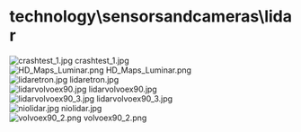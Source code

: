 <h1>technology\sensorsandcameras\lidar</h1>
<div class="container text-center">
<div class="row">
<div class="col col-lg-2 col-6">
<img src="https://media.evkx.net/multimedia/technology/sensorsandcameras/lidar/crashtest_1_xst.jpg" class="img-thumbnail" alt="crashtest_1.jpg">
crashtest_1.jpg
</div>
<div class="col col-lg-2 col-6">
<img src="https://media.evkx.net/multimedia/technology/sensorsandcameras/lidar/HD_Maps_Luminar_xst.png" class="img-thumbnail" alt="HD_Maps_Luminar.png">
HD_Maps_Luminar.png
</div>
<div class="col col-lg-2 col-6">
<img src="https://media.evkx.net/multimedia/technology/sensorsandcameras/lidar/lidaretron_xst.jpg" class="img-thumbnail" alt="lidaretron.jpg">
lidaretron.jpg
</div>
<div class="col col-lg-2 col-6">
<img src="https://media.evkx.net/multimedia/technology/sensorsandcameras/lidar/lidarvolvoex90_xst.jpg" class="img-thumbnail" alt="lidarvolvoex90.jpg">
lidarvolvoex90.jpg
</div>
<div class="col col-lg-2 col-6">
<img src="https://media.evkx.net/multimedia/technology/sensorsandcameras/lidar/lidarvolvoex90_3_xst.jpg" class="img-thumbnail" alt="lidarvolvoex90_3.jpg">
lidarvolvoex90_3.jpg
</div>
<div class="col col-lg-2 col-6">
<img src="https://media.evkx.net/multimedia/technology/sensorsandcameras/lidar/niolidar_xst.jpg" class="img-thumbnail" alt="niolidar.jpg">
niolidar.jpg
</div>
<div class="col col-lg-2 col-6">
<img src="https://media.evkx.net/multimedia/technology/sensorsandcameras/lidar/volvoex90_2_xst.png" class="img-thumbnail" alt="volvoex90_2.png">
volvoex90_2.png
</div>
</div>
</div>
